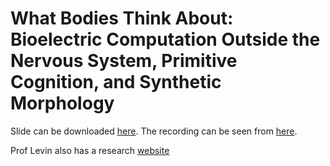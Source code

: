 # What Bodies Think About: Bioelectric Computation Outside the Nervous System, Primitive Cognition, and Synthetic Morphology

Slide can be downloaded [here](https://media.neurips.cc/Conferences/NIPS2018/Slides/Levin_bioelectric_computation.pdf). The recording can be seen
from [here](https://www.youtube.com/watch?v=RjD1aLm4Thg).

Prof Levin also has a research [website](https://ase.tufts.edu/biology/labs/levin/)